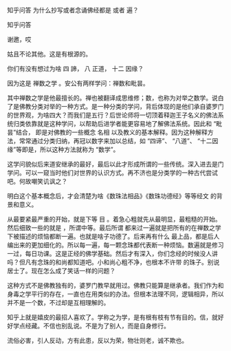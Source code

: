  
 知乎问答 为什么抄写或者念诵佛经都是 或者 遍？ 
 
 
 
 
 
 知乎问答 
 
 

 

 谢邀，哎

 

 姑且不论其他。这是有根源的。

 

 你们有没有想过为啥 四 諦， 八 正道， 十二 因缘？

 

 因为这是 禅数之学 。安公有两样学问：禅数和毗昙。

 

 其中禅数之学是他最擅长的。禅也被翻译成思维修；数，也称为对举之数学。说白了是佛教分类对举的一种方式。是一种分类的学问，背后体现的是他们承自婆罗门的世界观，为啥四大？而我们是五行？后世论师将一切顶着释迦王子名义的佛法系统归类依靠就是这种学问，以帮助后进学者能更容易地了解佛法系统。因此和 “毗昙”结合， 即是对佛教的一些概念 名相 以及教义的基本解释。因为这种解释方法，常常通过分类归纳，再冠以数字来加以总结，如 “四谛”、 “八道”、 “十二因缘”等即是，所以这种方法就称为 “数学”。

 

 这学问貌似后来道安继承的最好，最后以此才形成所谓的一些传统。深入进去是门学问。可以一窥当时他们对世界的认识方式。再不济也是分类学的一种古代尝试吧。何故嘲笑讥讽之？

 

 明白这个基本概念后，才会清楚为啥《数珠法相品》《数珠功德经》等等经文 的背景和意义。

 

 从最要紧最严重的开始，就是下等 目 。着急心粗就先从最明显，最粗糙的开始。然后细致一些的就是 ，所谓中等。最后所谓 都来过一遍就是把所有的在禅数之学下被描述的烦恼都断一遍。也就是啥子功德了。后来再有什么 最上品，都是后人编出来的更加细化的。所以每一遍，每一颗念珠都代表断一种烦恼。数遍就是修习一过，每日功课。这是正经的佛学基础。然后才有深入，你们念经的时候没人讲吗？但凡有念珠的和尚都知道吧。小和尚心粗不净，也根本不许带 的珠子。别说居士了。现在怎么成了笑话一样的问题？

 

 这种方式不是佛教独有的，婆罗门教早就用过。佛教只能算是继承者。我们作为和身毒之学平行的存在，一直也在用类似的办法。但根本法理不同，逻辑相异，所以并不是一个数，不过却是互相理解的。

 

 知乎上就是嬉皮的最招人喜欢了。学称之为学，是有根有枝有节有目的。信，就好好学点经藏。不信也别乱说。不是为了别人，而是自身修行。

 

 流俗必害，引人反动，方有此患，反以为荣，物壮则老，诚不欺也。 